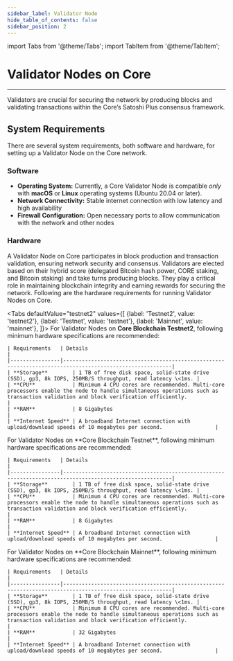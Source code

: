 ```yaml
---
sidebar_label: Validator Node 
hide_table_of_contents: false
sidebar_position: 2
---
```


import Tabs from '@theme/Tabs';
import TabItem from '@theme/TabItem';

# Validator Nodes on Core
---

Validators are crucial for securing the network by producing blocks and validating transactions within the Core’s Satoshi Plus consensus framework.

## System Requirements

There are several system requirements, both software and hardware, for setting up a Validator Node on the Core network.

### Software

* **Operating System:** Currently, a Core Validator Node is compatible _only_ with **macOS** or **Linux** operating systems (Ubuntu 20.04 or later).
* **Network Connectivity:** Stable internet connection with low latency and high availability
* **Firewall Configuration:** Open necessary ports to allow communication with the network and other nodes

### Hardware

A Validator Node on Core participates in block production and transaction validation, ensuring network security and consensus. Validators are elected based on their hybrid score (delegated Bitcoin hash power, CORE staking, and Bitcoin staking) and take turns producing blocks. They play a critical role in maintaining blockchain integrity and earning rewards for securing the network. Following are the hardware requirements for running Validator Nodes on Core.

<Tabs
  defaultValue="testnet2"
  values={[
    {label: 'Testnet2', value: 'testnet2'},
    {label: 'Testnet', value: 'testnet'},
    {label: 'Mainnet', value: 'mainnet'},
  ]}>
  <TabItem value="testnet2">
    For Validator Nodes on **Core Blockchain Testnet2**, following minimum hardware specifications are recommended:

    | Requirements   | Details                                                                                                 |  
    |----------------|---------------------------------------------------------------------------------------------------------|
    | **Storage**        | 1 TB of free disk space, solid-state drive (SSD), gp3, 8k IOPS, 250MB/S throughput, read latency \<1ms. |
    | **CPU**            | Minimum 4 CPU cores are recommended. Multi-core processors enable the node to handle simultaneous operations such as transaction validation and block verification efficiently.                                                                                          |
    | **RAM**            | 8 Gigabytes                                                                                             |
    | **Internet Speed** | A broadband Internet connection with upload/download speeds of 10 megabytes per second.                 |

  </TabItem>
  <TabItem value="testnet">
    For Validator Nodes on **Core Blockchain Testnet**, following minimum hardware specifications are recommended:

    | Requirements   | Details                                                                                                 |  
    |----------------|---------------------------------------------------------------------------------------------------------|
    | **Storage**        | 1 TB of free disk space, solid-state drive (SSD), gp3, 8k IOPS, 250MB/S throughput, read latency \<1ms. |
    | **CPU**            | Minimum 4 CPU cores are recommended. Multi-core processors enable the node to handle simultaneous operations such as transaction validation and block verification efficiently.                    |
    | **RAM**            | 8 Gigabytes                                                                                             |
    | **Internet Speed** | A broadband Internet connection with upload/download speeds of 10 megabytes per second.                 |
  </TabItem>
  <TabItem value="mainnet">
   For Validator Nodes on **Core Blockchain Mainnet**, following minimum hardware specifications are recommended:

    | Requirements   | Details                                                                                                 |  
    |----------------|---------------------------------------------------------------------------------------------------------|
    | **Storage**        | 1 TB of free disk space, solid-state drive (SSD), gp3, 8k IOPS, 250MB/S throughput, read latency \<1ms. |
    | **CPU**            | Minimum 8 CPU cores are recommended. Multi-core processors enable the node to handle simultaneous operations such as transaction validation and block verification efficiently.                                                                             |
    | **RAM**            | 32 Gigabytes                                                                                            |
    | **Internet Speed** | A broadband Internet connection with upload/download speeds of 10 megabytes per second.                 |
  </TabItem>
</Tabs>
